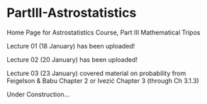 # PartIII-Astrostatistics
Home Page for Astrostatistics Course, Part III Mathematical Tripos

Lecture 01 (18 January) has been uploaded!

Lecture 02 (20 January) has been uploaded!

Lecture 03 (23 January) covered material on probability from  
     Feigelson & Babu Chapter 2 or Ivezić Chapter 3 (through Ch 3.1.3)

Under Construction...
